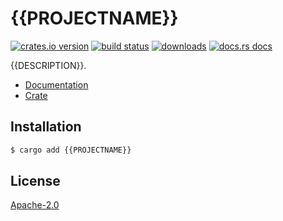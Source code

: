 # {{PROJECTNAME}}
[![crates.io version][1]][2] [![build status][3]][4]
[![downloads][5]][6] [![docs.rs docs][7]][8]

{{DESCRIPTION}}.

- [Documentation][8]
- [Crate][2]

## Installation
```sh
$ cargo add {{PROJECTNAME}}
```

## License
[Apache-2.0](./LICENSE)

[1]: https://img.shields.io/crates/v/{{PROJECTNAME}}.svg?style=flat-square
[2]: https://crates.io/crate/{{PROJECTNAME}}
[3]: https://img.shields.io/travis/{{USERNAME}}/{{PROJECTNAME}}.svg?style=flat-square
[4]: https://travis-ci.org/{{USERNAME}}/{{PROJECTNAME}}
[5]: https://img.shields.io/crates/d/{{PROJECTNAME}}.svg?style=flat-square
[6]: https://crates.io/crates/{{PROJECTNAME}}
[7]: https://docs.rs/{{PROJECTNAME}}/badge.svg
[8]: https://docs.rs/{{PROJECTNAME}}
